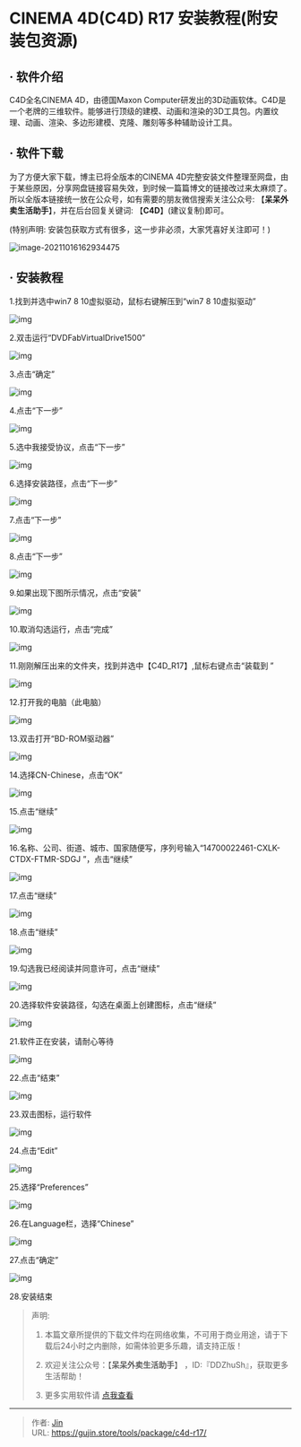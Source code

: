 # CINEMA 4D(C4D) R17 安装教程(附安装包资源)


## · 软件介绍
C4D全名CINEMA 4D，由德国Maxon Computer研发出的3D动画软体。C4D是一个老牌的三维软件。能够进行顶级的建模、动画和渲染的3D工具包。内置纹理、动画、渲染、多边形建模、克隆、雕刻等多种辅助设计工具。

## · 软件下载
为了方便大家下载，博主已将全版本的CINEMA 4D完整安装文件整理至网盘，由于某些原因，分享网盘链接容易失效，到时候一篇篇博文的链接改过来太麻烦了。所以全版本链接统一放在公众号，如有需要的朋友微信搜索关注公众号: 【**呆呆外卖生活助手**】，并在后台回复关键词: 【**C4D**】(建议复制)即可。

(特别声明: 安装包获取方式有很多，这一步非必须，大家凭喜好关注即可！)

![image-20211016162934475](https://img.gujin.store/img/image-20211016162934475.png)

## · 安装教程

1.找到并选中win7 8 10虚拟驱动，鼠标右键解压到“win7 8 10虚拟驱动”

![img](https://img.gujin.store/img/v2-f71270ed06a68d8f7e0e8521174bb106_720w.png)



2.双击运行“DVDFabVirtualDrive1500”

![img](https://img.gujin.store/img/v2-93c42a9021303421e5ab2bb8eb52c6e3_720w.png)



3.点击“确定”

![img](https://img.gujin.store/img/v2-e178296bf437716a6b64de24870e967a_720w.png)

4.点击“下一步”

![img](https://img.gujin.store/img/v2-66fcd1d603b2f97aac6c6ca07db6d12f_720w.png)

5.选中我接受协议，点击“下一步”

![img](https://img.gujin.store/img/v2-3737d7594e1b18c8a7ab9447f108576d_720w.png)

6.选择安装路径，点击“下一步”

![img](https://img.gujin.store/img/v2-e26c2d7a399c16345671e4ea1e82d261_720w.png)

7.点击“下一步”

![img](https://img.gujin.store/img/v2-2c9dcdfd750ceb4062c9d800852c1721_720w.png)



8.点击“下一步”

![img](https://img.gujin.store/img/v2-6c47fcb339656812be67c0f0216f5fd2_720w.png)



9.如果出现下图所示情况，点击“安装”

![img](https://img.gujin.store/img/v2-2a71b7805cb760a992e05a10a4cfaf6d_720w.png)



10.取消勾选运行，点击“完成”

![img](https://img.gujin.store/img/v2-b4667d5d5d754b0d6597998a3daae5e0_720w.png)

11.刚刚解压出来的文件夹，找到并选中【C4D_R17】,鼠标右键点击“装载到 ”

![img](https://img.gujin.store/img/v2-08bf02462b4be778a6eb27ad94c4a93d_720w.png)



12.打开我的电脑（此电脑）

![img](https://img.gujin.store/img/v2-c327a9579159c168b72008c9c4c24cbd_720w.png)



13.双击打开“BD-ROM驱动器”

![img](https://img.gujin.store/img/v2-5afb172cb2630f00524474864c5ea753_720w.png)



14.选择CN-Chinese，点击“OK”

![img](https://img.gujin.store/img/v2-a3f15ae809e407d53d766dd5d1941ca4_720w.png)



15.点击“继续”

![img](https://img.gujin.store/img/v2-28a6c227f9e1cdc96fca6f41b6619bd0_720w.png)



16.名称、公司、街道、城市、国家随便写，序列号输入“14700022461-CXLK-CTDX-FTMR-SDGJ ”，点击“继续”

![img](https://img.gujin.store/img/v2-9a4a8360dbd398c4644f98aff632dc91_720w.png)



17.点击“继续”

![img](https://img.gujin.store/img/v2-44f4c8a39f480d6d3efb882689a3b5d1_720w.png)



18.点击“继续”

![img](https://img.gujin.store/img/v2-70e43f9ac2fcf5a4578cea3258797293_720w.png)



19.勾选我已经阅读并同意许可，点击“继续”

![img](https://img.gujin.store/img/v2-4447e38d7dd4eff39cd7c95912f0b5cb_720w.png)



20.选择软件安装路径，勾选在桌面上创建图标，点击“继续”

![img](https://img.gujin.store/img/v2-59f29e9844b1d08ceef2d5caf753752d_720w.png)



21.软件正在安装，请耐心等待

![img](https://img.gujin.store/img/v2-9e74a3518ec7e7d50c5e4c0ecaa2182e_720w.png)

22.点击“结束”

![img](https://img.gujin.store/img/v2-05e85dfafac1a0a9b94858f9f7086aba_720w.png)

23.双击图标，运行软件

![img](https://img.gujin.store/img/v2-9afdf10e14a549c4353404375fb743ac_720w.png)

24.点击“Edit”

![img](https://img.gujin.store/img/v2-065b97e0f3a2ef9aa0d2918ab2010cf1_720w.png)

25.选择“Preferences”

![img](https://img.gujin.store/img/v2-83fd5f2685a106ccebd33ed8934d7086_720w.png)

26.在Language栏，选择“Chinese”

![img](https://img.gujin.store/img/v2-58e80da94b17afe916b16f36fd09791e_720w.png)

27.点击“确定”

![img](https://img.gujin.store/img/v2-8c4445ca30b1016e8b1f537695825cbf_720w.png)

28.安装结束




> 声明: 
>
> 1. 本篇文章所提供的下载文件均在网络收集，不可用于商业用途，请于下载后24小时之内删除，如需体验更多乐趣，请支持正版！
>
> 2. 欢迎关注公众号：【**呆呆外卖生活助手**】 ，ID:『DDZhuSh』，获取更多生活帮助！
>
> 3. 更多实用软件请  [点我查看](/tools)

---

> 作者: [Jin](https://img.gujin.store/img/favicon.ico)  
> URL: https://gujin.store/tools/package/c4d-r17/  

